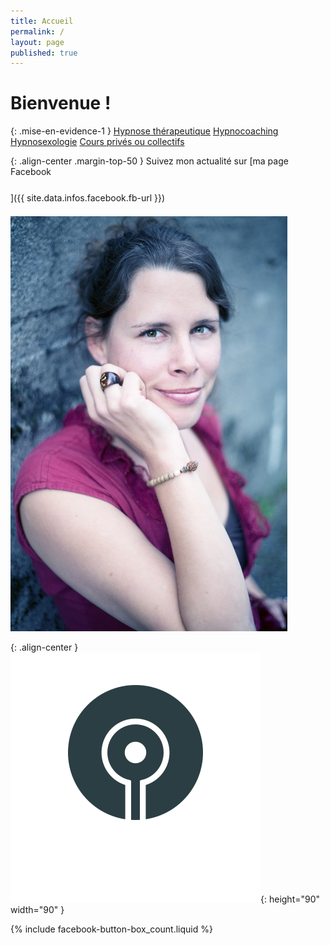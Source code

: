 ```yaml
---
title: Accueil
permalink: /
layout: page
published: true
---
```


# Bienvenue !

{: .mise-en-evidence-1 }
[Hypnose thérapeutique](https://laetitia-stucki.ch//hypnose/)
<i class="fa fa-envira" aria-hidden="true"></i>
[Hypnocoaching](https://laetitia-stucki.ch//hypnocoaching/)
<i class="fa fa-envira" aria-hidden="true"></i>
[Hypnosexologie](http://sacree-sexualite.org/hypnosexologie/)
<i class="fa fa-envira" aria-hidden="true"></i>
[Cours privés ou collectifs](https://laetitia-stucki.ch//cours/)

{: .align-center .margin-top-50 }
Suivez mon actualité sur
[ma page Facebook<br/><i style="font-size:30pt;" class="fa fa-facebook-official"></i>]({{ site.data.infos.facebook.fb-url }})

![Lætitia Stucki](./images/laetitia-stucki.jpg)

{: .align-center }
![](./images/logo-laetitia-stucki-anthracite.svg){: height="90" width="90" }

{% include facebook-button-box_count.liquid %}
